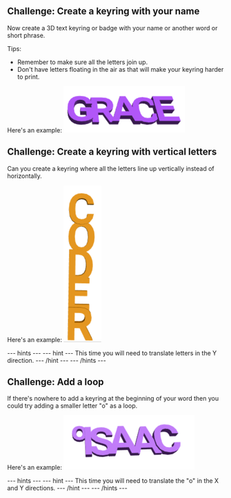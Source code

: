 ## Challenge: Create a keyring with your name

Now create a 3D text keyring or badge with your name or another word or short phrase. 

Tips:
+ Remember to make sure all the letters join up. 
+ Don't have letters floating in the air as that will make your keyring harder to print.

Here's an example:
![screenshot](images/coder-grace.png)

## Challenge: Create a keyring with vertical letters

Can you create a keyring where all the letters line up vertically instead of horizontally. 

Here's an example:
![screenshot](images/coder-vertical.png)
	
--- hints ---
--- hint ---
This time you will need to translate letters in the Y direction. 
--- /hint ---
--- /hints ---

## Challenge: Add a loop

If there's nowhere to add a keyring at the beginning of your word then you could try adding a smaller letter "o" as a loop. 

Here's an example:
![screenshot](images/coder-loop.png)

--- hints ---
--- hint ---
This time you will need to translate the "o" in the X and Y directions. 
--- /hint ---
--- /hints ---

